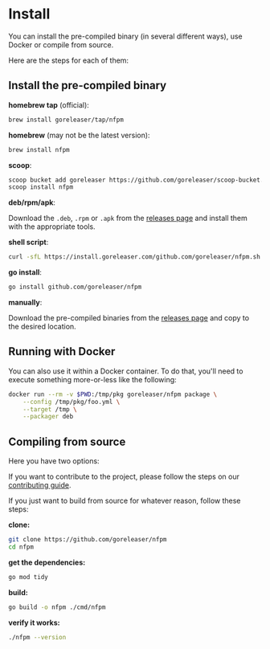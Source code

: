 # Install

You can install the pre-compiled binary (in several different ways),
use Docker or compile from source.

Here are the steps for each of them:

## Install the pre-compiled binary

**homebrew tap** (official):

```sh
brew install goreleaser/tap/nfpm
```

**homebrew** (may not be the latest version):

```sh
brew install nfpm
```

**scoop**:

```sh
scoop bucket add goreleaser https://github.com/goreleaser/scoop-bucket.git
scoop install nfpm
```

**deb/rpm/apk**:

Download the `.deb`, `.rpm` or `.apk` from the [releases page][releases] and install them with the appropriate tools.

**shell script**:

```sh
curl -sfL https://install.goreleaser.com/github.com/goreleaser/nfpm.sh | sh
```

**go install**:

```sh
go install github.com/goreleaser/nfpm
```

**manually**:

Download the pre-compiled binaries from the [releases page][releases] and
copy to the desired location.

## Running with Docker

You can also use it within a Docker container. To do that, you'll need to
execute something more-or-less like the following:

```sh
docker run --rm -v $PWD:/tmp/pkg goreleaser/nfpm package \
	--config /tmp/pkg/foo.yml \
	--target /tmp \
	--packager deb
```

## Compiling from source

Here you have two options:

If you want to contribute to the project, please follow the
steps on our [contributing guide](/contributing).

If you just want to build from source for whatever reason, follow these steps:

**clone:**

```sh
git clone https://github.com/goreleaser/nfpm
cd nfpm
```

**get the dependencies:**

```sh
go mod tidy
```

**build:**

```sh
go build -o nfpm ./cmd/nfpm
```

**verify it works:**

```sh
./nfpm --version
```

[releases]: https://github.com/goreleaser/nfpm/releases
